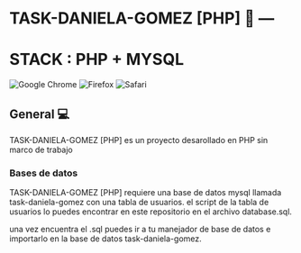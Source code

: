 TASK-DANIELA-GOMEZ [PHP] :convenience_store: — 
==================================================
STACK : PHP + MYSQL
==================================================
![Google Chrome](https://img.shields.io/badge/Google%20Chrome-4285F4?style=for-the-badge&logo=GoogleChrome&logoColor=white)
![Firefox](https://img.shields.io/badge/Firefox-FF7139?style=for-the-badge&logo=Firefox-Browser&logoColor=white)
![Safari](https://img.shields.io/badge/Safari-000000?style=for-the-badge&logo=Safari&logoColor=white)




General :computer:
--------------------------------------

TASK-DANIELA-GOMEZ [PHP]  es un proyecto desarollado en PHP sin marco de trabajo


### Bases de datos 

TASK-DANIELA-GOMEZ [PHP] requiere una base de datos mysql llamada task-daniela-gomez con una tabla de usuarios. el script de la tabla de usuarios lo puedes encontrar en este repositorio en el archivo database.sql.

una vez encuentra el .sql puedes ir a tu manejador de base de datos e importarlo en la base de datos task-daniela-gomez.

